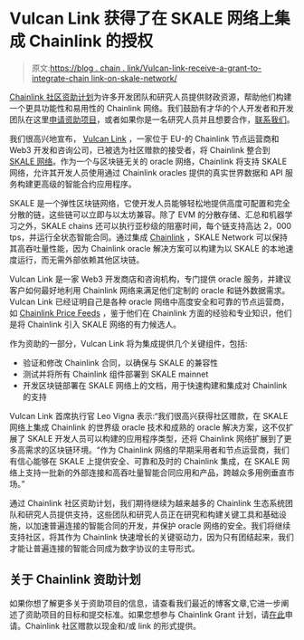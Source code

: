 # Vulcan Link 获得了在 SKALE 网络上集成 Chainlink 的授权

> 原文:[https://blog . chain . link/Vulcan-link-receive-a-grant-to-integrate-chain link-on-skale-network/](https://blog.chain.link/vulcan-link-receives-a-grant-to-integrate-chainlink-on-skale-network/)

[Chainlink 社区资助计划](https://blog.chain.link/introducing-the-chainlink-community-grant-program/)为许多开发团队和研究人员提供财政资源，帮助他们构建一个更具功能性和易用性的 Chainlink 网络。我们鼓励有才华的个人开发者和开发团队在这里[申请资助项目](https://chainlinkgrants.typeform.com/to/efEbsq)，或者如果你是一名研究人员并且想要合作，[联系我们](/cdn-cgi/l/email-protection#96e4f3e5f3f7e4f5fed6f5fef7fff8fafff8fdfaf7f4e5b8f5f9fb)。

我们很高兴地宣布， [Vulcan Link](https://vulcan.link/) ，一家位于 EU-的 Chainlink 节点运营商和 Web3 开发和咨询公司，已被选为社区赠款的接受者，将 Chainlink 整合到 [SKALE 网络](https://skale.network/)。作为一个与区块链无关的 oracle 网络，Chainlink 将支持 SKALE 网络，允许其开发人员使用通过 Chainlink oracles 提供的真实世界数据和 API 服务构建更高级的智能合约应用程序。

SKALE 是一个弹性区块链网络，它使开发人员能够轻松地提供高度可配置和完全分散的链，这些链可以立即与以太坊兼容。除了 EVM 的分散存储、汇总和机器学习之外，SKALE chains 还可以执行亚秒级的阻塞时间，每个链支持高达 2，000 tps，并运行全状态智能合同。通过集成 [Chainlink](https://chain.link/) ，SKALE Network 可以保持其高吞吐量性能，因为 Chainlink oracle 解决方案可以构建为以 SKALE 的本地速度运行，而无需外部依赖其他区块链。

Vulcan Link 是一家 Web3 开发商店和咨询机构，专门提供 oracle 服务，并建议客户如何最好地利用 Chainlink 网络来满足他们定制的 oracle 和链外数据需求。Vulcan Link 已经证明自己是各种 oracle 网络中高度安全和可靠的节点运营商，如 [Chainlink Price Feeds](https://data.chain.link/) ，鉴于他们在 Chainlink 方面的经验和专业知识，他们是将 Chainlink 引入 SKALE 网络的有力候选人。

作为资助的一部分，Vulcan Link 将为集成提供几个关键组件，包括:

*   验证和修改 Chainlink 合同，以确保与 SKALE 的兼容性
*   测试并将所有 Chainlink 组件部署到 SKALE mainnet
*   开发区块链部署在 SKALE 网络上的文档，用于快速构建和集成对 Chainlink 的支持

Vulcan Link 首席执行官 Leo Vigna 表示:“我们很高兴获得社区赠款，在 SKALE 网络上集成 Chainlink 的世界级 oracle 技术和成熟的 oracle 解决方案，这不仅扩展了 SKALE 开发人员可以构建的应用程序类型，还将 Chainlink 网络扩展到了更多高需求的区块链环境。“作为 Chainlink 网络的早期采用者和节点运营商，我们有信心能够在 SKALE 上提供安全、可靠和及时的 Chainlink 集成，在 SKALE 网络上支持一批新的外部连接和高吞吐量智能合同应用和产品，跨越众多用例垂直市场。”

通过 Chainlink 社区资助计划，我们期待继续为越来越多的 Chainlink 生态系统团队和研究人员提供支持，这些团队和研究人员正在研究和构建关键工具和基础设施，以加速普遍连接的智能合同的开发，并保护 oracle 网络的安全。我们将继续支持社区，将其作为 Chainlink 快速增长的关键驱动力，因为只有团结起来，我们才能让普遍连接的智能合同成为数字协议的主导形式。

## 关于 Chainlink 资助计划

如果你想了解更多关于资助项目的信息，请查看我们最近的博客文章,它进一步阐述了资助项目的目标和提交标准。如果您想参与 Chainlink Grant 计划，请[在此](https://chainlinkgrants.typeform.com/to/efEbsq)申请。Chainlink 社区赠款以现金和/或 link 的形式提供。